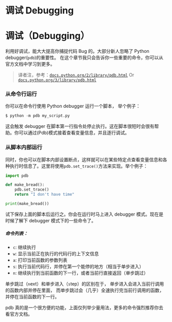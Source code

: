 # 调试 Debugging

# 调试（Debugging）

利用好调试，能大大提高你捕捉代码 Bug 的。大部分新人忽略了 Python debugger(`pdb`)的重要性。 在这个章节我只会告诉你一些重要的命令，你可以从官方文档中学习到更多。

> 译者注，参考：[`docs.python.org/2/library/pdb.html`](https://docs.python.org/2/library/pdb.html) Or [`docs.python.org/3/library/pdb.html`](https://docs.python.org/3/library/pdb.html)

### 从命令行运行

你可以在命令行使用 Python debugger 运行一个脚本， 举个例子：

```py
$ python -m pdb my_script.py 
```

这会触发 debugger 在脚本第一行指令处停止执行。这在脚本很短时会很有帮助。你可以通过(Pdb)模式接着查看变量信息，并且逐行调试。

### 从脚本内部运行

同时，你也可以在脚本内部设置断点，这样就可以在某些特定点查看变量信息和各种执行时信息了。这里将使用`pdb.set_trace()`方法来实现。举个例子：

```py
import pdb

def make_bread():
    pdb.set_trace()
    return "I don't have time"

print(make_bread()) 
```

试下保存上面的脚本后运行之。你会在运行时马上进入 debugger 模式。现在是时候了解下 debugger 模式下的一些命令了。

##### 命令列表：

*   `c`: 继续执行
*   `w`: 显示当前正在执行的代码行的上下文信息
*   `a`: 打印当前函数的参数列表
*   `s`: 执行当前代码行，并停在第一个能停的地方（相当于单步进入）
*   `n`: 继续执行到当前函数的下一行，或者当前行直接返回（单步跳过）

单步跳过（`n`ext）和单步进入（`s`tep）的区别在于， 单步进入会进入当前行调用的函数内部并停在里面， 而单步跳过会（几乎）全速执行完当前行调用的函数，并停在当前函数的下一行。

pdb 真的是一个很方便的功能，上面仅列举少量用法，更多的命令强烈推荐你去看官方文档。